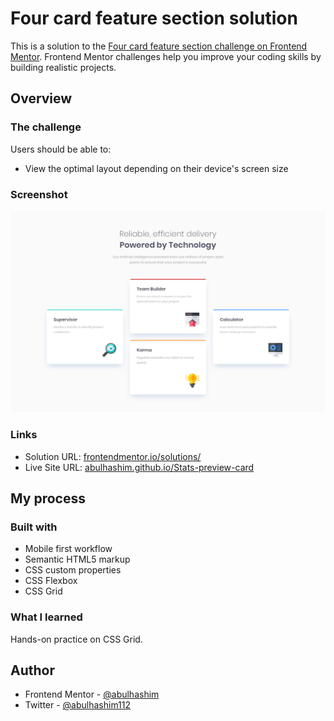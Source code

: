 # Four card feature section solution

This is a solution to the [Four card feature section challenge on Frontend Mentor](https://www.frontendmentor.io/challenges/four-card-feature-section-weK1eFYK). Frontend Mentor challenges help you improve your coding skills by building realistic projects.

## Overview

### The challenge

Users should be able to:

- View the optimal layout depending on their device's screen size

### Screenshot

![Preview](images/screenshot.jpg)

### Links

- Solution URL: [frontendmentor.io/solutions/](https://www.frontendmentor.io/solutions/4Card-Feature-Section)
- Live Site URL: [abulhashim.github.io/Stats-preview-card](https://abulhashim.github.io/4Card-Feature-Section/)

## My process

### Built with

- Mobile first workflow
- Semantic HTML5 markup
- CSS custom properties
- CSS Flexbox
- CSS Grid

### What I learned

Hands-on practice on CSS Grid.

## Author

- Frontend Mentor - [@abulhashim](https://www.frontendmentor.io/profile/abulhashim)
- Twitter - [@abulhashim112](https://www.twitter.com/abulhashim112)
